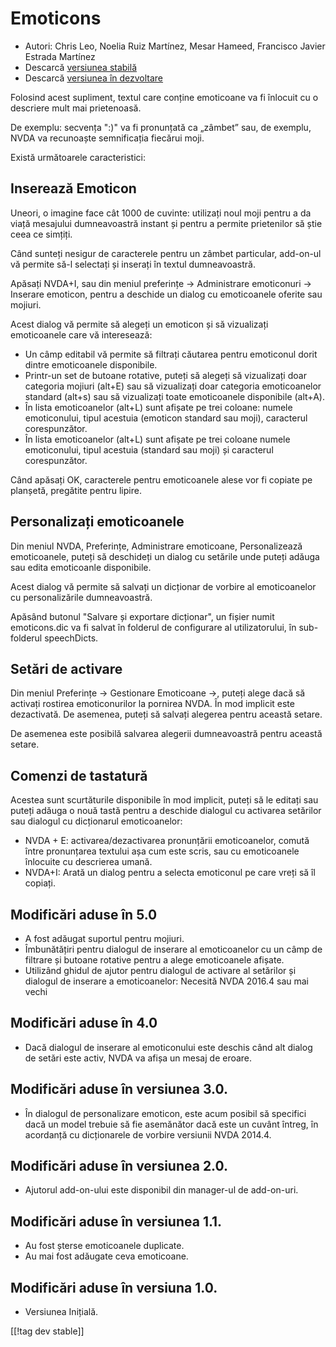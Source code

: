 # Emoticons #

* Autori: Chris Leo, Noelia Ruiz Martínez, Mesar Hameed, Francisco Javier
  Estrada Martínez
* Descarcă [versiunea stabilă][1]
* Descarcă [versiunea în dezvoltare][2]

Folosind acest supliment, textul care conține emoticoane va fi înlocuit cu o
descriere mult mai prietenoasă.

De exemplu: secvența ":)" va fi pronunțată ca „zâmbet” sau, de exemplu, NVDA
va recunoaște semnificația fiecărui moji.

Există următoarele caracteristici:

## Inserează Emoticon ##

Uneori, o imagine face cât 1000 de cuvinte: utilizați noul moji pentru a da
viață mesajului dumneavoastră instant și pentru a permite prietenilor să
știe ceea ce simțiți.

Când sunteți nesigur de caracterele pentru un zâmbet particular, add-on-ul
vă permite să-l selectați și inserați în textul dumneavoastră.

Apăsați NVDA+I, sau din meniul preferințe -> Administrare emoticonuri -> Inserare emoticon, pentru a deschide un dialog cu emoticoanele oferite sau mojiuri.

Acest dialog vă permite să alegeți un emoticon și să vizualizați
emoticoanele care vă interesează:

*	Un câmp editabil vă permite să filtrați căutarea pentru emoticonul dorit
  dintre emoticoanele disponibile.
*	Printr-un set de butoane rotative, puteți să alegeți să vizualizați doar
  categoria mojiuri (alt+E) sau să vizualizați doar categoria emoticoanelor
  standard (alt+s) sau să vizualizați toate emoticoanele disponibile
  (alt+A).
  *	În lista emoticoanelor (alt+L) sunt afișate pe trei coloane: numele
  emoticonului, tipul acestuia (emoticon standard sau moji), caracterul
  corespunzător.
*	În lista emoticoanelor (alt+L) sunt afișate pe trei coloane numele
  emoticonului, tipul acestuia (standard sau moji) și caracterul
  corespunzător.

Când apăsați OK, caracterele pentru emoticoanele alese vor fi copiate pe
planșetă, pregătite pentru lipire.

## Personalizați emoticoanele ##

Din meniul NVDA, Preferințe, Administrare emoticoane, Personalizează emoticoanele, puteți să deschideți un dialog cu setările unde puteți adăuga sau edita emoticoanle disponibile.

Acest dialog vă permite să salvați un dicționar de vorbire al emoticoanelor
cu personalizările dumneavoastră.

Apăsând butonul "Salvare și exportare dicționar", un fișier numit
emoticons.dic va fi salvat în folderul de configurare al utilizatorului, în
sub-folderul speechDicts.

## Setări de activare ##

Din meniul Preferințe -> Gestionare Emoticoane ->, puteți alege dacă să activați rostirea emoticonurilor la pornirea NVDA. În mod implicit este dezactivată.
De asemenea, puteți să salvați alegerea pentru această setare.

De asemenea este posibilă salvarea alegerii dumneavoastră pentru această
setare.

## Comenzi de tastatură ##

Acestea sunt scurtăturile disponibile în mod implicit, puteți să le editați
sau puteți adăuga o nouă tastă pentru a deschide dialogul cu activarea
setărilor sau dialogul cu dicționarul emoticoanelor:

* NVDA + E: activarea/dezactivarea pronunțării emoticoanelor, comută între
  pronunțarea textului așa cum este scris, sau cu emoticoanele înlocuite cu
  descrierea umană.
* NVDA+I: Arată un dialog pentru a selecta emoticonul pe care vreți să îl
  copiați.


## Modificări aduse în 5.0 ##

* A fost adăugat suportul pentru mojiuri.
* Îmbunătățiri pentru dialogul de inserare al emoticoanelor cu un câmp de
  filtrare și butoane rotative pentru a alege emoticoanele afișate.
* Utilizând ghidul de ajutor pentru dialogul de activare al setărilor și
  dialogul de inserare a emoticoanelor: Necesită NVDA 2016.4 sau mai vechi

## Modificări aduse în 4.0 ##

* Dacă dialogul de inserare al emoticonului este deschis când alt dialog de
  setări este activ, NVDA va afișa un mesaj de eroare.


## Modificări aduse în versiunea 3.0. ##

* În dialogul de personalizare emoticon, este acum posibil să specifici dacă
  un model trebuie să fie asemănător dacă este un cuvânt întreg, în
  acordanță cu dicționarele de vorbire versiunii NVDA 2014.4.


## Modificări aduse în versiunea 2.0. ##

* Ajutorul add-on-ului este disponibil din manager-ul de add-on-uri.


## Modificări aduse în versiunea 1.1. ##

* Au fost șterse emoticoanele duplicate.
* Au mai fost adăugate ceva emoticoane.

## Modificări aduse în versiuna 1.0. ##

* Versiunea Inițială.

[[!tag dev stable]]

[1]: https://addons.nvda-project.org/files/get.php?file=emo

[2]: https://addons.nvda-project.org/files/get.php?file=emo-dev
